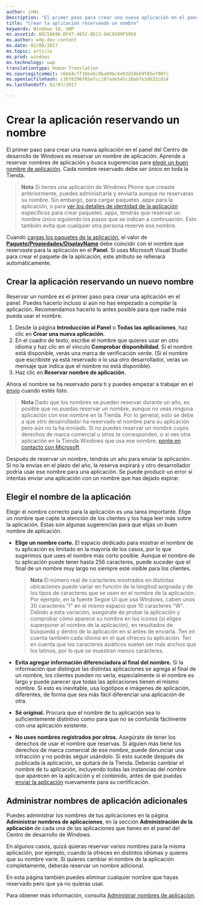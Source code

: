 ```yaml
---
author: jnHs
Description: "El primer paso para crear una nueva aplicación en el panel del Centro de desarrollo de Windows es reservar un nombre de aplicación. Aprende a reservar nombres de aplicación y buscar sugerencias para elegir un buen nombre de aplicación."
title: "Crear la aplicación reservando un nombre"
keywords: Windows 10, UWP
ms.assetid: 6DC58A9A-DF47-4652-8D13-0AC9289F5950
ms.author: wdg-dev-content
ms.date: 02/08/2017
ms.topic: article
ms.prod: windows
ms.technology: uwp
translationtype: Human Translation
ms.sourcegitcommit: c6b64cff1bbebc8ba69bc6e03d34b69f85e798fc
ms.openlocfilehash: c36f8296f65efcc107ade545c20ab7e3db32c824
ms.lasthandoff: 02/07/2017

---
```


# <a name="create-your-app-by-reserving-a-name"></a>Crear la aplicación reservando un nombre


El primer paso para crear una nueva aplicación en el panel del Centro de desarrollo de Windows es reservar un nombre de aplicación. Aprende a reservar nombres de aplicación y busca sugerencias para [elegir un buen nombre de aplicación](#choosing-your-app-s-name). Cada nombre reservado debe ser único en toda la Tienda.

> **Nota**  Si tienes una aplicación de Windows Phone que creaste anteriormente, puedes administrarla y enviarla aunque no reservaras su nombre. Sin embargo, para cargar paquetes .appx para la aplicación, o para [ver los detalles de identidad de la aplicación](view-app-identity-details.md) específicos para crear paquetes .appx, tendrás que reservar un nombre único siguiendo los pasos que se indican a continuación. Esto también evita que cualquier otra persona reserve ese nombre.

Cuando [cargas los paquetes de la aplicación](upload-app-packages.md), el valor de [**Paquete/Propiedades/DisplayName**](https://msdn.microsoft.com/library/windows/apps/dn423240) debe coincidir con el nombre que reservaste para la aplicación en el **Panel**. Si usas Microsoft Visual Studio para crear el paquete de la aplicación, este atributo se rellenará automáticamente.

## <a name="create-your-app-by-reserving-a-new-name"></a>Crear la aplicación reservando un nuevo nombre

Reservar un nombre es el primer paso para crear una aplicación en el panel. Puedes hacerlo incluso si aún no has empezado a compilar la aplicación. Recomendamos hacerlo lo antes posible para que nadie más pueda usar el nombre.

1.  Desde la página **Introducción al Panel** o **Todas las aplicaciones**, haz clic en **Crear una nueva aplicación**.
2.  En el cuadro de texto, escribe el nombre que quieres usar en otro idioma y haz clic en el vínculo **Comprobar disponibilidad**. Si el nombre está disponible, verás una marca de verificación verde. (Si el nombre que escribiste ya está reservado o lo usa otro desarrollador, verás un mensaje que indica que el nombre no está disponible).
3.  Haz clic en **Reservar nombre de aplicación**.

Ahora el nombre se ha reservado para ti y puedes empezar a trabajar en el [envío](app-submissions.md) cuando estés listo.

> **Nota**  Dado que los nombres se pueden reservar durante un año, es posible que no puedas reservar un nombre, aunque no veas ninguna aplicación con ese nombre en la Tienda. Por lo general, esto se debe a que otro desarrollador ha reservado el nombre para su aplicación pero aún no la ha enviado. Si no puedes reservar un nombre cuyos derechos de marca comercial u otros te corresponden, o si ves otra aplicación en la Tienda Windows que usa ese nombre, [ponte en contacto con Microsoft](http://go.microsoft.com/fwlink/p/?LinkId=233777).

Después de reservar un nombre, tendrás un año para enviar la aplicación. Si no la envías en el plazo del año, la reserva expirará y otro desarrollador podría usar ese nombre para una aplicación. Se puede producir un error si intentas enviar una aplicación con un nombre que has dejado expirar.

## <a name="choosing-your-apps-name"></a>Elegir el nombre de la aplicación

Elegir el nombre correcto para la aplicación es una tarea importante. Elige un nombre que capte la atención de los clientes y los haga leer más sobre la aplicación. Estas son algunas sugerencias para que elijas un buen nombre de aplicación.

-   **Elige un nombre corto.** El espacio dedicado para mostrar el nombre de tu aplicación es limitado en la mayoría de los casos, por lo que sugerimos que uses el nombre más corto posible. Aunque el nombre de tu aplicación puede tener hasta 256 caracteres, puede suceder que el final de un nombre muy largo no siempre esté visible para los clientes.

    > **Nota**  El número real de caracteres mostrados en distintas ubicaciones puede variar en función de la longitud asignada y de los tipos de caracteres que se usen en el nombre de la aplicación. Por ejemplo, en la fuente Segoe UI que usa Windows, caben unos 30 caracteres "I" en el mismo espacio que 10 caracteres "W". Debido a esta variación, asegúrate de probar la aplicación y comprobar cómo aparece su nombre en los iconos (si eliges superponer el nombre de la aplicación), en resultados de búsqueda y dentro de la aplicación en sí antes de enviarla. Ten en cuenta también cada idioma en el que ofreces tu aplicación. Ten en cuenta que los caracteres asiáticos suelen ser más anchos que los latinos, por lo que se muestran menos caracteres.

-   **Evita agregar información diferenciadora al final del nombre.** Si la información que distingue las distintas aplicaciones se agrega al final de un nombre, los clientes pueden no verla, especialmente si el nombre es largo y puede parecer que todas las aplicaciones tienen el mismo nombre. Si esto es inevitable, usa logotipos e imágenes de aplicación, diferentes, de forma que sea más fácil diferenciar una aplicación de otra.
-   **Sé original.** Procura que el nombre de tu aplicación sea lo suficientemente distintivo como para que no se confunda fácilmente con una aplicación existente.
-   **No uses nombres registrados por otros.** Asegúrate de tener los derechos de usar el nombre que reservas. Si alguien más tiene los derechos de marca comercial de ese nombre, puede denunciar una infracción y no podrás seguir usándolo. Si esto sucede después de publicada la aplicación, se quitará de la Tienda. Deberás cambiar el nombre de tu aplicación, incluyendo todas las instancias del nombre que aparecen en la aplicación y el contenido, antes de que puedas [enviar la aplicación](app-submissions.md) nuevamente para su certificación.

## <a name="manage-additional-app-names"></a>Administrar nombres de aplicación adicionales

Puedes administrar los nombres de tus aplicaciones en la página **Administrar nombres de aplicaciones**, en la sección **Administración de la aplicación** de cada una de las aplicaciones que tienes en el panel del Centro de desarrollo de Windows.

En algunos casos, quizá quieras reservar varios nombres para la misma aplicación, por ejemplo, cuando la ofreces en distintos idiomas y quieres que su nombre varíe. Si quieres cambiar el nombre de la aplicación completamente, deberás reservar un nombre adicional.

En esta página también puedes eliminar cualquier nombre que hayas reservado pero que ya no quieras usar.

Para obtener más información, consulta [Administrar nombres de aplicación](manage-app-names.md).

 

 





